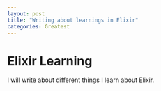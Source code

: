 ```yaml
---
layout: post
title: "Writing about learnings in Elixir"
categories: Greatest
---
```


# Elixir Learning
I will write about different things I learn about Elixir.